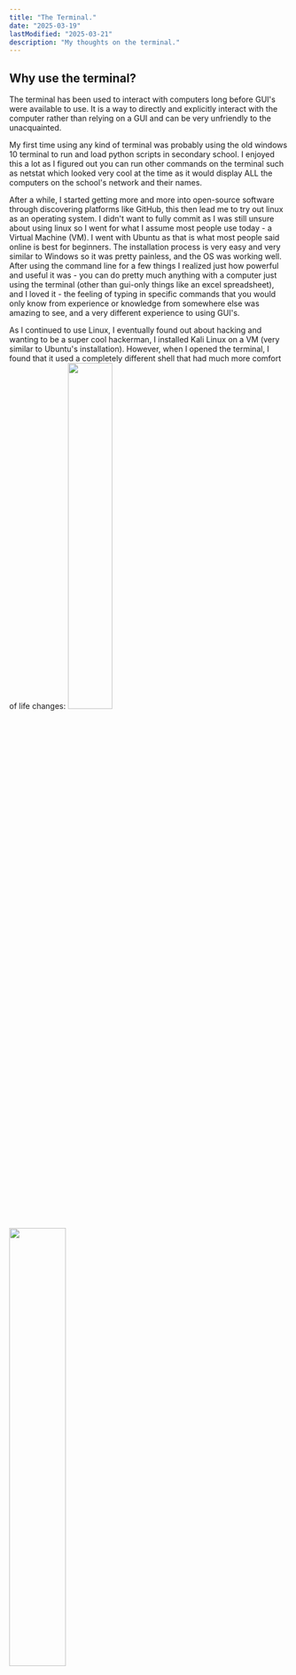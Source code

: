 ```yaml
---
title: "The Terminal."
date: "2025-03-19"
lastModified: "2025-03-21"
description: "My thoughts on the terminal."
---
```

<script>
  import ubuntu_term from "$lib/assets/blog/The_Terminal/ubuntu_shell.png"
  import kali_term from "$lib/assets/blog/The_Terminal/kali_shell.png"
</script>


## Why use the terminal?
The terminal has been used to interact with computers long before GUI's were available to use. It is a way to directly and explicitly interact with the computer rather than relying on a GUI and can be very unfriendly to the unacquainted.

My first time using any kind of terminal was probably using the old windows 10 terminal to run and load python scripts in secondary school. I enjoyed this a lot as I figured out you can run other commands on the terminal such as netstat which looked very cool at the time as it would display ALL the computers on the school's network and their names.

After a while, I started getting more and more into open-source software through discovering platforms like GitHub, this then lead me to try out linux as an operating system. I didn't want to fully commit as I was still unsure about using linux so I went for what I assume most people use today - a Virtual Machine (VM). I went with Ubuntu as that is what most people said online is best for beginners. The installation process is very easy and very similar to Windows so it was pretty painless, and the OS was working well. After using the command line for a few things I realized just how powerful and useful it was - you can do pretty much anything with a computer just using the terminal (other than gui-only things like an excel spreadsheet), and I loved it - the feeling of typing in specific commands that you would only know from experience or knowledge from somewhere else was amazing to see, and a very different experience to using GUI's.

As I continued to use Linux, I eventually found out about hacking and wanting to be a super cool hackerman, I installed Kali Linux on a VM (very similar to Ubuntu's installation). However, when I opened the terminal, I found that it used a completely different shell that had much more comfort of life changes:
<img src="{ubuntu_term}" width=40% />
<img src="{kali_term}" width=45%/>

As you can see the layout is much nicer and (in my opinion) is easier to read. You may also notice that these two have different shells (Ubuntu (left) has bash & Kali has zsh (right)). the bash has been around for years with its initial release date in 1989 and is a very nice shell and programming language that I personally enjoy - the zsh or Z shell has also been around for years with it's initial release date in 1990 (very close to bash).

As soon as I experienced the features / plugins that zsh offered such as: autocompletion, autosuggestions and syntax-highlighting it instantly became a must-have for me working in the terminal, everything worked like how writing code in IDE's was - a wrong command would show its wrong before I executed it which has saved me a lot of headaches that I had before when not typing something in quite right and made developing a lot easier and enjoyable - tabbing through directories is much easier and faster as it's more interactive than bash.

(show gif of zsh with omz and plugins working)